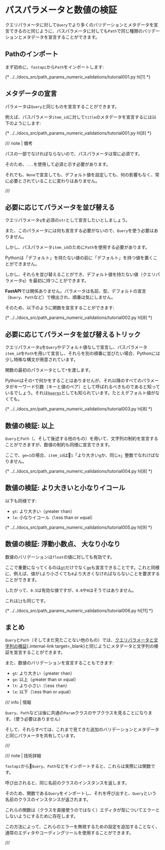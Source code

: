 # パスパラメータと数値の検証

クエリパラメータに対して`Query`でより多くのバリデーションとメタデータを宣言できるのと同じように、パスパラメータに対しても`Path`で同じ種類のバリデーションとメタデータを宣言することができます。

## Pathのインポート

まず初めに、`fastapi`から`Path`をインポートします:

{* ../../docs_src/path_params_numeric_validations/tutorial001.py hl[1] *}

## メタデータの宣言

パラメータは`Query`と同じものを宣言することができます。

例えば、パスパラメータ`item_id`に対して`title`のメタデータを宣言するには以下のようにします:

{* ../../docs_src/path_params_numeric_validations/tutorial001.py hl[8] *}

/// note | 備考

パスの一部でなければならないので、パスパラメータは常に必須です。

そのため、`...`を使用して必須と示す必要があります。

それでも、`None`で宣言しても、デフォルト値を設定しても、何の影響もなく、常に必要とされていることに変わりはありません。

///

## 必要に応じてパラメータを並び替える

クエリパラメータ`q`を必須の`str`として宣言したいとしましょう。

また、このパラメータには何も宣言する必要がないので、`Query`を使う必要はありません。

しかし、パスパラメータ`item_id`のために`Path`を使用する必要があります。

Pythonは「デフォルト」を持たない値の前に「デフォルト」を持つ値を置くことができません。

しかし、それらを並び替えることができ、デフォルト値を持たない値（クエリパラメータ`q`）を最初に持つことができます。

**FastAPI**では関係ありません。パラメータは名前、型、デフォルトの宣言（`Query`、`Path`など）で検出され、順番は気にしません。

そのため、以下のように関数を宣言することができます:

{* ../../docs_src/path_params_numeric_validations/tutorial002.py hl[8] *}

## 必要に応じてパラメータを並び替えるトリック

クエリパラメータ`q`を`Query`やデフォルト値なしで宣言し、パスパラメータ`item_id`を`Path`を用いて宣言し、それらを別の順番に並びたい場合、Pythonには少し特殊な構文が用意されています。

関数の最初のパラメータとして`*`を渡します。

Pythonはその`*`で何かをすることはありませんが、それ以降のすべてのパラメータがキーワード引数（キーと値のペア）として呼ばれるべきものであると知っているでしょう。それは<abbr title="From: K-ey W-ord Arg-uments"><code>kwargs</code></abbr>としても知られています。たとえデフォルト値がなくても。

{* ../../docs_src/path_params_numeric_validations/tutorial003.py hl[8] *}

## 数値の検証: 以上

`Query`と`Path`（、そして後述する他のもの）を用いて、文字列の制約を宣言することができますが、数値の制約も同様に宣言できます。

ここで、`ge=1`の場合、`item_id`は`1`「より大きい`g`か、同じ`e`」整数でなれけばなりません。

{* ../../docs_src/path_params_numeric_validations/tutorial004.py hl[8] *}

## 数値の検証: より大きいと小なりイコール

以下も同様です:

* `gt`: より大きい（`g`reater `t`han）
* `le`: 小なりイコール（`l`ess than or `e`qual）

{* ../../docs_src/path_params_numeric_validations/tutorial005.py hl[9] *}

## 数値の検証: 浮動小数点、 大なり小なり

数値のバリデーションは`float`の値に対しても有効です。

ここで重要になってくるのは<abbr title="より大きい"><code>gt</code></abbr>だけでなく<abbr title="以下"><code>ge</code></abbr>も宣言できることです。これと同様に、例えば、値が`1`より小さくても`0`より大きくなければならないことを要求することができます。

したがって、`0.5`は有効な値ですが、`0.0`や`0`はそうではありません。

これは<abbr title="未満"><code>lt</code></abbr>も同じです。

{* ../../docs_src/path_params_numeric_validations/tutorial006.py hl[11] *}

## まとめ

`Query`と`Path`（そしてまだ見たことない他のもの）では、[クエリパラメータと文字列の検証](query-params-str-validations.md){.internal-link target=_blank}と同じようにメタデータと文字列の検証を宣言することができます。

また、数値のバリデーションを宣言することもできます:

* `gt`: より大きい（`g`reater `t`han）
* `ge`: 以上（`g`reater than or `e`qual）
* `lt`: より小さい（`l`ess `t`han）
* `le`: 以下（`l`ess than or `e`qual）

/// info | 情報

`Query`、`Path`などは後に共通の`Param`クラスのサブクラスを見ることになります。（使う必要はありません）

そして、それらすべては、これまで見てきた追加のバリデーションとメタデータと同じパラメータを共有しています。

///

/// note | 技術詳細

`fastapi`から`Query`、`Path`などをインポートすると、これらは実際には関数です。

呼び出されると、同じ名前のクラスのインスタンスを返します。

そのため、関数である`Query`をインポートし、それを呼び出すと、`Query`という名前のクラスのインスタンスが返されます。

これらの関数は（クラスを直接使うのではなく）エディタが型についてエラーとしないようにするために存在します。

この方法によって、これらのエラーを無視するための設定を追加することなく、通常のエディタやコーディングツールを使用することができます。

///
